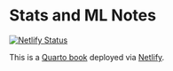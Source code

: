 # Stats and ML Notes

[![Netlify Status](https://api.netlify.com/api/v1/badges/f6f7446d-b0b0-44e4-88d2-c2ce31c99ba8/deploy-status)](https://app.netlify.com/sites/r-stats-lightbridge/deploys)

This is a [Quarto book](https://quarto.org/docs/reference/projects/books.html) deployed via [Netlify](https://r-stats-lightbridge.netlify.app).